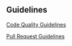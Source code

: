 ## Guidelines

[Code Quality Guidelines](https://tremorscript.github.io/AspNetCoreAngular/homesite/current/code-quality-guidelines.html)

[Pull Request Guidelines](https://tremorscript.github.io/AspNetCoreAngular/homesite/current/pull-request-guidelines.html)